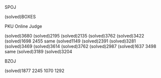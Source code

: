 SPOJ

(solved)BOXES

PKU Online Judge

(solved)3680
(solved)2195
(solved)2135
(solved)3762
(solved)3422
(solved)1698
2455 same
(solved1149
(solved)2391
(solved)3281
(solved)3469
(solved)3614
(solved)3762
(solved)2987
(solved)1637
3498 same
(solved)3189
(solved)3204

BZOJ

(solved)1877
2245
1070
1292

